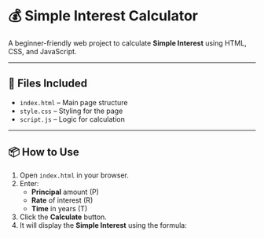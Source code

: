 
# 💰 Simple Interest Calculator

A beginner-friendly web project to calculate **Simple Interest** using HTML, CSS, and JavaScript.

---

## 📁 Files Included

- `index.html` – Main page structure
- `style.css` – Styling for the page
- `script.js` – Logic for calculation

---

## 📦 How to Use

1. Open `index.html` in your browser.
2. Enter:
   - **Principal** amount (P)
   - **Rate** of interest (R)
   - **Time** in years (T)
3. Click the **Calculate** button.
4. It will display the **Simple Interest** using the formula:

